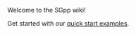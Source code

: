 Welcome to the SGpp wiki!

Get started with our [quick start examples](https://github.com/SGpp/SGpp/wiki/Quick-Start).
